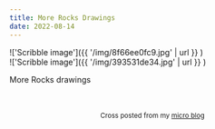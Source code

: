 ```yaml
---
title: More Rocks Drawings
date: 2022-08-14
---
```

!['Scribble image']({{ '/img/8f66ee0fc9.jpg' | url }} )
<br>
!['Scribble image']({{ '/img/393531de34.jpg' | url }} )
<br>
<p>More Rocks drawings</p>
<p></p>
<br>
<br>
<center><small>Cross posted from my <a href='http://micro.blog/joshnicholas'>micro blog</a></small></center>
<br>
    